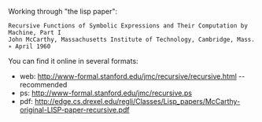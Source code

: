 Working through "the lisp paper":

    Recursive Functions of Symbolic Expressions and Their Computation by Machine, Part I
    John McCarthy, Massachusetts Institute of Technology, Cambridge, Mass. ∗ April 1960

You can find it online in several formats:

 * web: <http://www-formal.stanford.edu/jmc/recursive/recursive.html> -- recommended
 * ps: <http://www-formal.stanford.edu/jmc/recursive.ps>
 * pdf: <http://edge.cs.drexel.edu/regli/Classes/Lisp_papers/McCarthy-original-LISP-paper-recursive.pdf>
